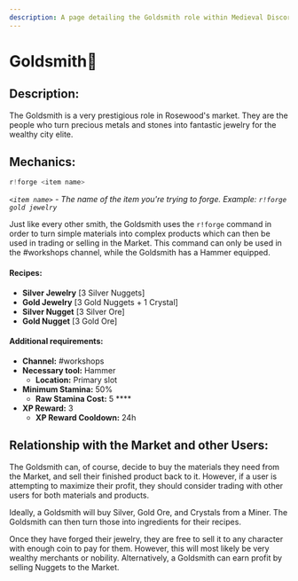 ```yaml
---
description: A page detailing the Goldsmith role within Medieval Discord.
---
```


# Goldsmith💎

## Description:

The Goldsmith is a very prestigious role in Rosewood's market. They are the people who turn precious metals and stones into fantastic jewelry for the wealthy city elite.

## Mechanics:

```javascript
r!forge <item name>
```

_`<item name>`_ _- The name of the item you're trying to forge. Example:_ _`r!forge gold jewelry`_

Just like every other smith, the Goldsmith uses the `r!forge` command in order to turn simple materials into complex products which can then be used in trading or selling in the Market. This command can only be used in the \#workshops channel, while the Goldsmith has a Hammer equipped.

#### Recipes:

* **Silver Jewelry** \[3 Silver Nuggets\]
* **Gold Jewelry** \[3 Gold Nuggets + 1 Crystal\]
* **Silver Nugget** \[3 Silver Ore\]
* **Gold Nugget** \[3 Gold Ore\]

#### Additional requirements:

* **Channel:** \#workshops
* **Necessary tool:** Hammer
  * **Location:** Primary slot
* **Minimum Stamina:** 50%
  * **Raw Stamina Cost:** 5 ****
* **XP Reward:** 3
  * **XP Reward Cooldown:** 24h

## Relationship with the Market and other Users:

The Goldsmith can, of course, decide to buy the materials they need from the Market, and sell their finished product back to it. However, if a user is attempting to maximize their profit, they should consider trading with other users for both materials and products.

Ideally, a Goldsmith will buy Silver, Gold Ore, and Crystals from a Miner. The Goldsmith can then turn those into ingredients for their recipes.

Once they have forged their jewelry, they are free to sell it to any character with enough coin to pay for them. However, this will most likely be very wealthy merchants or nobility. Alternatively, a Goldsmith can earn profit by selling Nuggets to the Market.

